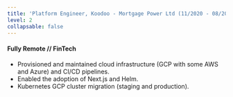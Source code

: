 ```yaml
---
title: 'Platform Engineer, Koodoo - Mortgage Power Ltd (11/2020 - 08/2021)'
level: 2
collapsable: false
---
```


#### Fully Remote // FinTech

- Provisioned and maintained cloud infrastructure (GCP with some AWS and Azure) and CI/CD pipelines.
- Enabled the adoption of Next.js and Helm.
- Kubernetes GCP cluster migration (staging and production).
